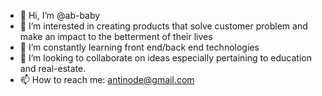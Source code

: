 - 👋 Hi, I’m @ab-baby
- 👀 I’m interested in creating products that solve customer problem and make an impact to the betterment of their lives
- 🌱 I’m constantly learning front end/back end technologies
- 💞️ I’m looking to collaborate on ideas especially pertaining to education and real-estate.
- 📫 How to reach me: antinode@gmail.com

<!---
ab-baby/ab-baby is a ✨ special ✨ repository because its `README.md` (this file) appears on your GitHub profile.
You can click the Preview link to take a look at your changes.
--->

